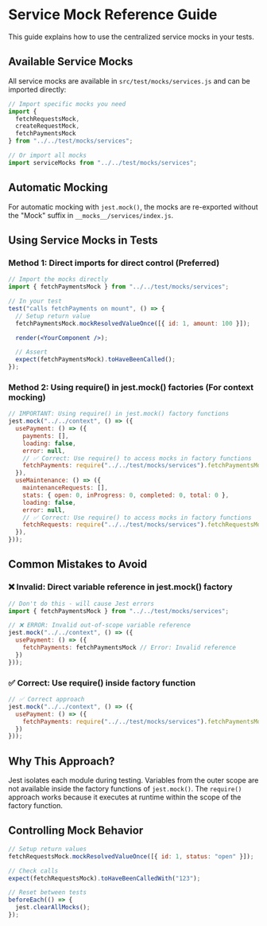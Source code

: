 # Service Mock Reference Guide

This guide explains how to use the centralized service mocks in your tests.

## Available Service Mocks

All service mocks are available in `src/test/mocks/services.js` and can be imported directly:

```jsx
// Import specific mocks you need
import { 
  fetchRequestsMock, 
  createRequestMock, 
  fetchPaymentsMock 
} from "../../test/mocks/services";

// Or import all mocks
import serviceMocks from "../../test/mocks/services";
```

## Automatic Mocking

For automatic mocking with `jest.mock()`, the mocks are re-exported without the "Mock" suffix in `__mocks__/services/index.js`.

## Using Service Mocks in Tests

### Method 1: Direct imports for direct control (Preferred)

```jsx
// Import the mocks directly
import { fetchPaymentsMock } from "../../test/mocks/services";

// In your test
test("calls fetchPayments on mount", () => {
  // Setup return value
  fetchPaymentsMock.mockResolvedValueOnce([{ id: 1, amount: 100 }]);

  render(<YourComponent />);

  // Assert
  expect(fetchPaymentsMock).toHaveBeenCalled();
});
```

### Method 2: Using require() in jest.mock() factories (For context mocking)

```jsx
// IMPORTANT: Using require() in jest.mock() factory functions
jest.mock("../../context", () => ({
  usePayment: () => ({
    payments: [],
    loading: false,
    error: null,
    // ✅ Correct: Use require() to access mocks in factory functions
    fetchPayments: require("../../test/mocks/services").fetchPaymentsMock
  }),
  useMaintenance: () => ({
    maintenanceRequests: [],
    stats: { open: 0, inProgress: 0, completed: 0, total: 0 },
    loading: false,
    error: null,
    // ✅ Correct: Use require() to access mocks in factory functions
    fetchRequests: require("../../test/mocks/services").fetchRequestsMock
  }),
}));
```

## Common Mistakes to Avoid

### ❌ Invalid: Direct variable reference in jest.mock() factory

```jsx
// Don't do this - will cause Jest errors
import { fetchPaymentsMock } from "../../test/mocks/services";

// ❌ ERROR: Invalid out-of-scope variable reference
jest.mock("../../context", () => ({
  usePayment: () => ({
    fetchPayments: fetchPaymentsMock // Error: Invalid reference
  })
}));
```

### ✅ Correct: Use require() inside factory function

```jsx
// ✅ Correct approach
jest.mock("../../context", () => ({
  usePayment: () => ({
    fetchPayments: require("../../test/mocks/services").fetchPaymentsMock
  })
}));
```

## Why This Approach?

Jest isolates each module during testing. Variables from the outer scope are not available inside the factory functions of `jest.mock()`. The `require()` approach works because it executes at runtime within the scope of the factory function.

## Controlling Mock Behavior

```jsx
// Setup return values
fetchRequestsMock.mockResolvedValueOnce([{ id: 1, status: "open" }]);

// Check calls
expect(fetchRequestsMock).toHaveBeenCalledWith("123");

// Reset between tests
beforeEach(() => {
  jest.clearAllMocks();
});
```
